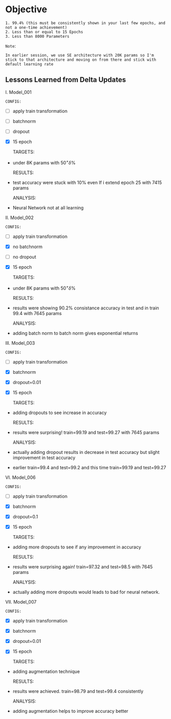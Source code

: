 Objective
===
    
    1. 99.4% (this must be consistently shown in your last few epochs, and not a one-time achievement)
    2. Less than or equal to 15 Epochs
    3. Less than 8000 Parameters


`Note`:

    In earlier session, we use SE architecture with 20K params so I'm stick to that architecture and moving on from there and stick with default learning rate

## Lessons Learned from Delta Updates

I. Model_001

    CONFIG:

- [ ] apply train transformation

- [ ] batchnorm 

- [ ] dropout

- [X] 15 epoch
    
    TARGETS:
        
- under 8K params with $50^{+}\delta$%

    RESULTS:

- test accuracy were stuck with 10% even If i extend epoch 25 with 7415 params

    ANALYSIS:

- Neural Network not at all learning       



II. Model_002

    CONFIG:

- [ ] apply train transformation

- [X] no batchnorm 

- [ ] no dropout

- [X] 15 epoch

    TARGETS:
        
- under 8K params with $50^{+}\delta$%

    RESULTS:

- results were showing 90.2% consistance accuracy in test and in train 99.4 with 7645 params

    ANALYSIS:

- adding batch norm to batch norm gives exponential returns


III. Model_003

    CONFIG:

- [ ] apply train transformation

- [X] batchnorm 

- [X] dropout=0.01

- [X] 15 epoch

    TARGETS:
        
- adding dropouts to see increase in accuracy

    RESULTS:

- results were surprising! train=99.19 and test=99.27 with 7645 params

    ANALYSIS:

- actually adding dropout results in decrease in test accuracy but slight improvement in test accuracy
- earlier train=99.4 and test=99.2 and this time train=99.19 and test=99.27



VI. Model_006

    CONFIG:

- [ ] apply train transformation

- [X] batchnorm 

- [X] dropout=0.1

- [X] 15 epoch

    TARGETS:
        
- adding more dropouts to see if any improvement in accuracy

    RESULTS:

- results were surprising again! train=97.32 and test=98.5 with 7645 params

    ANALYSIS:

- actually adding more dropouts would leads to bad for neural network.




VII. Model_007

    CONFIG:

- [X] apply train transformation

- [X] batchnorm 

- [X] dropout=0.01

- [X] 15 epoch

    TARGETS:
        
- adding augmentation technique

    RESULTS:

- results were achieved. train=98.79 and test=99.4 consistently

    ANALYSIS:

- adding augmentation helps to improve accuracy better